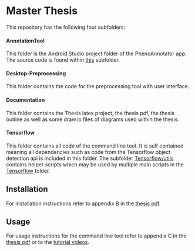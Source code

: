 # Master Thesis

This repository has the following four subfolders:

#### AnnotationTool
This folder is the Android Studio project folder of the PhenoAnnotator app. The source code is found within [this](AnnotationTool/app/src/main/java/com/masterthesis/johannes/annotationtool) subfolder.

#### Desktop-Preprocessing
This folder contains the code for the preprocessing tool with user interface. 

#### Documentation
This folder contains the Thesis latex project, the thesis pdf, the thesis outline as well as some draw.io files of diagrams used within the thesis.

#### Tensorflow
This folder contains all code of the command line tool. It is self contained meaning all dependencies such as code from the Tensorflow object detection api is included in this folder. The subfolder [Tensorflow/utils](Tensorflow/utils) contains helper scripts which may be used by multiple main scripts in the [Tensorflow](Tensorflow) folder.


## Installation
For installation instructions refer to appendix B in the [thesis pdf](Documentation/MasterThesis.pdf).

## Usage
For usage instructions for the command line tool refer to appendix C in the [thesis pdf](Documentation/MasterThesis.pdf) or to the [tutorial videos](Documentation/Tutorial%20Videos).
